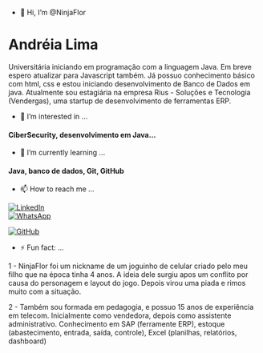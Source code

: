 - 👋 Hi, I’m @NinjaFlor
#  Andréia Lima
Universitária iniciando em programação com a linguagem Java.
Em breve espero atualizar para Javascript também.
Já possuo conhecimento básico com html, css e estou iniciando desenvolvimento de Banco de Dados em java.
Atualmente sou estagiária na empresa Rius - Soluções e Tecnologia (Vendergas), uma startup de desenvolvimento de ferramentas ERP.

- 👀 I’m interested in ...
#### CiberSecurity, desenvolvimento em Java...

- 🌱 I’m currently learning ...
#### Java, banco de dados, Git, GitHub

- 📫 How to reach me ...
  

[![LinkedIn](https://img.shields.io/badge/LinkedIn-0077B5?style=for-the-badge&logo=linkedin)](https://www.linkedin.com/in/andreiacrislima/)  
[![WhatsApp](https://img.shields.io/badge/WhatsApp-25D366?style=for-the-badge&logo=whatsapp&logoColor=white)](https://wa.me/5561991328046)

[![GitHub](https://img.shields.io/badge/GitHub-100000?style=for-the-badge&logo=github&logoColor=white)](https://github.com/NinjaFlor)  

- ⚡ Fun fact: ...
  
1 - NinjaFlor foi um nickname de um joguinho de celular criado pelo meu filho que na época tinha 4 anos.
A ideia dele surgiu apos um conflito por causa do personagem e layout do jogo. Depois virou uma piada e rimos muito com a situação.

2 - Também sou formada em pedagogia, e possuo 15 anos de experiência em telecom. Inicialmente como vendedora, depois como assistente administrativo.
Conhecimento em SAP (ferramente ERP), estoque (abastecimento, entrada, saída, controle), Excel (planilhas, relatórios, dashboard)
